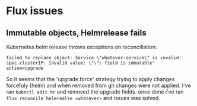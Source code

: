 # Flux issues

## Immutable objects, Helmrelease fails

Kubernetes helm release throws exceptions on reconciliation:

    failed to replace object: Service \"whatever-service\" is invalid: spec.clusterIP: Invalid value: \"\": field is immutable" action=upgrade 
So it seems that the 'upgrade.force' strategy trying to apply changes forcefuly (helm) and when removed from git changes were not applied.
I've ran `kubectl edit hr` and removed the upgrade fields.
once done i've ran `flux reconcile helmrealse <whatever>` and issues was solved.
